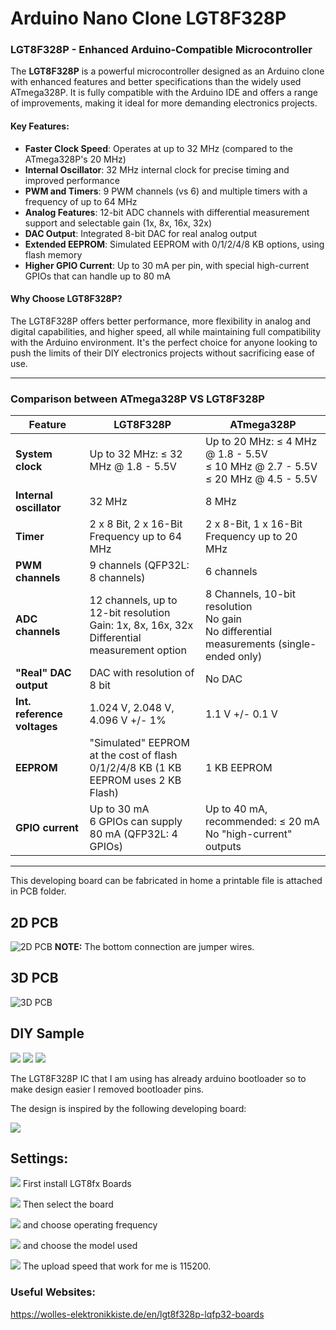 # Arduino Nano Clone LGT8F328P

### LGT8F328P - Enhanced Arduino-Compatible Microcontroller

The **LGT8F328P** is a powerful microcontroller designed as an Arduino clone with enhanced features and better specifications than the widely used ATmega328P. It is fully compatible with the Arduino IDE and offers a range of improvements, making it ideal for more demanding electronics projects.

#### Key Features:
- **Faster Clock Speed**: Operates at up to 32 MHz (compared to the ATmega328P's 20 MHz)
- **Internal Oscillator**: 32 MHz internal clock for precise timing and improved performance
- **PWM and Timers**: 9 PWM channels (vs 6) and multiple timers with a frequency of up to 64 MHz
- **Analog Features**: 12-bit ADC channels with differential measurement support and selectable gain (1x, 8x, 16x, 32x)
- **DAC Output**: Integrated 8-bit DAC for real analog output
- **Extended EEPROM**: Simulated EEPROM with 0/1/2/4/8 KB options, using flash memory
- **Higher GPIO Current**: Up to 30 mA per pin, with special high-current GPIOs that can handle up to 80 mA

#### Why Choose LGT8F328P?
The LGT8F328P offers better performance, more flexibility in analog and digital capabilities, and higher speed, all while maintaining full compatibility with the Arduino environment. It's the perfect choice for anyone looking to push the limits of their DIY electronics projects without sacrificing ease of use.

---

### Comparison between ATmega328P VS LGT8F328P


| Feature                        | LGT8F328P                                          | ATmega328P                                      |
|---------------------------------|---------------------------------------------------|-------------------------------------------------|
| **System clock**                | Up to 32 MHz: ≤ 32 MHz @ 1.8 - 5.5V               | Up to 20 MHz: ≤ 4 MHz @ 1.8 - 5.5V <br> ≤ 10 MHz @ 2.7 - 5.5V <br> ≤ 20 MHz @ 4.5 - 5.5V |
| **Internal oscillator**         | 32 MHz                                            | 8 MHz                                           |
| **Timer**                       | 2 x 8 Bit, 2 x 16-Bit <br> Frequency up to 64 MHz | 2 x 8-Bit, 1 x 16-Bit <br> Frequency up to 20 MHz |
| **PWM channels**                | 9 channels (QFP32L: 8 channels)                   | 6 channels                                      |
| **ADC channels**                | 12 channels, up to 12-bit resolution <br> Gain: 1x, 8x, 16x, 32x <br> Differential measurement option | 8 Channels, 10-bit resolution <br> No gain <br> No differential measurements (single-ended only) |
| **"Real" DAC output**           | DAC with resolution of 8 bit                      | No DAC                                          |
| **Int. reference voltages**     | 1.024 V, 2.048 V, 4.096 V +/- 1%                  | 1.1 V +/- 0.1 V                                 |
| **EEPROM**                      | "Simulated" EEPROM at the cost of flash <br> 0/1/2/4/8 KB (1 KB EEPROM uses 2 KB Flash) | 1 KB EEPROM                                     |
| **GPIO current**                | Up to 30 mA <br> 6 GPIOs can supply 80 mA (QFP32L: 4 GPIOs) | Up to 40 mA, recommended: ≤ 20 mA <br> No "high-current" outputs |


---

This developing board can be fabricated in home a printable file is attached in PCB folder.

## 2D PCB
![2D PCB](https://github.com/AhmedHafez2000/Arduino-Nano-Clone-LGT8F328P/blob/main/PCB/2D-Top.png?raw=true)
**NOTE:** The bottom connection are jumper wires.

## 3D PCB
![3D PCB](https://github.com/AhmedHafez2000/Arduino-Nano-Clone-LGT8F328P/blob/main/PCB/3D-Top.png?raw=true)

## DIY Sample
![](https://github.com/AhmedHafez2000/Arduino-Nano-Clone-LGT8F328P/blob/main/Photos/IMG_1.jpg?raw=true)
![](https://github.com/AhmedHafez2000/Arduino-Nano-Clone-LGT8F328P/blob/main/Photos/IMG_2.jpg?raw=true)
![](https://github.com/AhmedHafez2000/Arduino-Nano-Clone-LGT8F328P/blob/main/Photos/IMG_3.jpg?raw=true)


The LGT8F328P IC that I am using has already arduino bootloader so to make design easier I removed bootloader pins.

The design is inspired by the following developing board:

![](https://github.com/AhmedHafez2000/Arduino-Nano-Clone-LGT8F328P/blob/main/Ref/lgt8f328p_nano_qfp32l_pinout.jpg?raw=true)

## Settings:
![](https://github.com/AhmedHafez2000/Arduino-Nano-Clone-LGT8F328P/blob/main/Photos/1.png?raw=true)
First install LGT8fx Boards

![](https://github.com/AhmedHafez2000/Arduino-Nano-Clone-LGT8F328P/blob/main/Photos/2.png?raw=true)
Then select the board

![](https://github.com/AhmedHafez2000/Arduino-Nano-Clone-LGT8F328P/blob/main/Photos/3.png?raw=true)
and choose operating frequency

![](https://github.com/AhmedHafez2000/Arduino-Nano-Clone-LGT8F328P/blob/main/Photos/4.png?raw=true)
and choose the model used

![](https://github.com/AhmedHafez2000/Arduino-Nano-Clone-LGT8F328P/blob/main/Photos/5.png?raw=true)
The upload speed that work for me is 115200.

### Useful Websites:
https://wolles-elektronikkiste.de/en/lgt8f328p-lqfp32-boards


